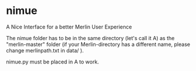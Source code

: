 # nimue
A Nice Interface for a better Merlin User Experience

The nimue folder has to be in the same directory (let's call it A) as the "merlin-master" folder (if your Merlin-directory has a different name, please change merlinpath.txt in data/ ).

nimue.py must be placed in A to work.
